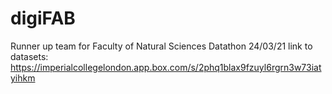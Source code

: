 # digiFAB
Runner up team for Faculty of Natural Sciences Datathon
24/03/21
link to datasets: https://imperialcollegelondon.app.box.com/s/2phq1blax9fzuyl6rgrn3w73iatyihkm
